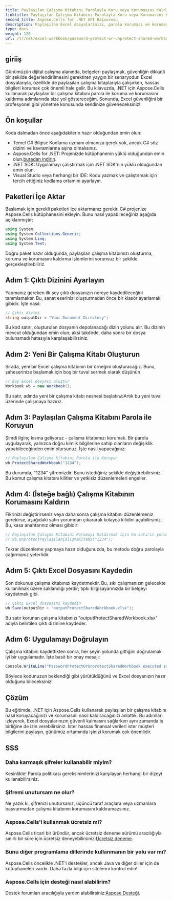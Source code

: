 ```yaml
---
title: Paylaşılan Çalışma Kitabını Parolayla Koru veya Korumasını Kaldır
linktitle: Paylaşılan Çalışma Kitabını Parolayla Koru veya Korumasını Kaldır
second_title: Aspose.Cells for .NET API Başvurusu
description: Paylaşılan Excel dosyalarınızı, parola koruması ve korumasını kaldırma tekniklerine ilişkin kolay kılavuzumuzla Aspose.Cells for .NET kullanarak güvenceye alın.
type: docs
weight: 120
url: /tr/net/excel-workbook/password-protect-or-unprotect-shared-workbook/
---
```

## giriiş

Günümüzün dijital çalışma alanında, belgeleri paylaşmak, güvenliğin dikkatli bir şekilde değerlendirilmesini gerektiren yaygın bir senaryodur. Excel dosyalarıyla, özellikle de paylaşılan çalışma kitaplarıyla çalışırken, hassas bilgileri korumak çok önemli hale gelir. Bu kılavuzda, .NET için Aspose.Cells kullanarak paylaşılan bir çalışma kitabını parola ile koruma ve korumasını kaldırma adımlarında size yol göstereceğim. Sonunda, Excel güvenliğini bir profesyonel gibi yönetme konusunda kendinize güveneceksiniz!

## Ön koşullar

Koda dalmadan önce aşağıdakilerin hazır olduğundan emin olun:

- Temel C# Bilgisi: Kodlama uzmanı olmanıza gerek yok, ancak C# söz dizimi ve kavramlarına aşina olmalısınız.
-  Aspose.Cells for .NET: Projenizde kütüphanenin yüklü olduğundan emin olun.[buradan indirin](https://releases.aspose.com/cells/net/).
- .NET SDK: Uygulamayı çalıştırmak için .NET SDK'nın yüklü olduğundan emin olun.
- Visual Studio veya herhangi bir IDE: Kodu yazmak ve çalıştırmak için tercih ettiğiniz kodlama ortamını ayarlayın.

## Paketleri İçe Aktar

Başlamak için gerekli paketleri içe aktarmanız gerekir. C# projenize Aspose.Cells kütüphanesini ekleyin. Bunu nasıl yapabileceğiniz aşağıda açıklanmıştır:

```csharp
using System;
using System.Collections.Generic;
using System.Linq;
using System.Text;
```

Doğru paket hazır olduğunda, paylaşılan çalışma kitabımızı oluşturma, koruma ve korumasını kaldırma işlemlerini sorunsuz bir şekilde gerçekleştirebiliriz. 

## Adım 1: Çıktı Dizinini Ayarlayın

Yapmanız gereken ilk şey çıktı dosyanızın nereye kaydedileceğini tanımlamaktır. Bu, sanat eserinizi oluşturmadan önce bir klasör ayarlamak gibidir. İşte nasıl:

```csharp
// Çıktı dizini
string outputDir = "Your Document Directory";
```

Bu kod satırı, oluşturulan dosyanın depolanacağı dizin yolunu alır. Bu dizinin mevcut olduğundan emin olun; aksi takdirde, daha sonra bir dosya bulunamadı hatasıyla karşılaşabilirsiniz.

## Adım 2: Yeni Bir Çalışma Kitabı Oluşturun

Sırada, yeni bir Excel çalışma kitabının bir örneğini oluşturacağız. Bunu, şaheserinize başlamak için boş bir tuval sermek olarak düşünün.

```csharp
// Boş Excel dosyası oluştur
Workbook wb = new Workbook();
```

 Bu satır, adında yeni bir çalışma kitabı nesnesi başlatır`wb`Artık bu yeni tuval üzerinde çalışmaya hazırız.

## Adım 3: Paylaşılan Çalışma Kitabını Parola ile Koruyun

Şimdi ilginç kısma geliyoruz - çalışma kitabımızı korumak. Bir parola uygulayarak, yalnızca doğru kimlik bilgilerine sahip olanların değişiklik yapabileceğinden emin olursunuz. İşte nasıl yapacağınız:

```csharp
// Paylaşılan Çalışma Kitabını Parola ile Koruyun
wb.ProtectSharedWorkbook("1234");
```

Bu durumda, "1234" şifremizdir. Bunu istediğiniz şekilde değiştirebilirsiniz. Bu komut çalışma kitabını kilitler ve yetkisiz düzenlemeleri engeller.

## Adım 4: (İsteğe bağlı) Çalışma Kitabının Korumasını Kaldırın

Fikrinizi değiştirirseniz veya daha sonra çalışma kitabını düzenlemeniz gerekirse, aşağıdaki satırı yorumdan çıkararak kolayca kilidini açabilirsiniz. Bu, kasa anahtarınız olması gibidir:

```csharp
// Paylaşılan Çalışma Kitabını Korumayı Kaldırmak için bu satırın yorumunu kaldırın
// wb.UnprotectPaylaşılanÇalışmaKitabı("1234");
```

Tekrar düzenleme yapmaya hazır olduğunuzda, bu metodu doğru parolayla çağırmanız yeterlidir.

## Adım 5: Çıktı Excel Dosyasını Kaydedin

Son dokunuş çalışma kitabınızı kaydetmektir. Bu, sıkı çalışmanızın gelecekte kullanılmak üzere saklandığı yerdir; tıpkı bilgisayarınızda bir belgeyi kaydetmek gibi.

```csharp
// Çıktı Excel dosyasını kaydedin
wb.Save(outputDir + "outputProtectSharedWorkbook.xlsx");
```

Bu satır korunan çalışma kitabınızı "outputProtectSharedWorkbook.xlsx" adıyla belirtilen çıktı dizinine kaydeder. 

## Adım 6: Uygulamayı Doğrulayın

Çalışma kitabını kaydettikten sonra, her şeyin yolunda gittiğini doğrulamak iyi bir uygulamadır. İşte basit bir onay mesajı:

```csharp
Console.WriteLine("PasswordProtectOrUnprotectSharedWorkbook executed successfully.\r\n");
```

Böylece kodunuzun beklendiği gibi yürütüldüğünü ve Excel dosyanızın hazır olduğunu bileceksiniz!

## Çözüm

Bu eğitimde, .NET için Aspose.Cells kullanarak paylaşılan bir çalışma kitabını nasıl koruyacağınızı ve korumasını nasıl kaldıracağınızı anlattık. Bu adımları izleyerek, Excel dosyalarınızın güvenli kalmasını sağlarken aynı zamanda iş birliğine de izin verebilirsiniz. İster hassas finansal verileri ister müşteri bilgilerini paylaşın, günümüz ortamında işinizi korumak çok önemlidir.

## SSS

### Daha karmaşık şifreler kullanabilir miyim?
Kesinlikle! Parola politikası gereksinimlerinizi karşılayan herhangi bir dizeyi kullanabilirsiniz.

### Şifremi unutursam ne olur?
Ne yazık ki, şifrenizi unutursanız, üçüncü taraf araçlara veya uzmanlara başvurmadan çalışma kitabının korumasını kaldıramazsınız.

### Aspose.Cells'i kullanmak ücretsiz mi?
 Aspose.Cells ticari bir üründür, ancak ücretsiz deneme sürümü aracılığıyla sınırlı bir süre için ücretsiz deneyebilirsiniz:[Ücretsiz deneme](https://releases.aspose.com/).

### Bunu diğer programlama dillerinde kullanmanın bir yolu var mı?
Aspose.Cells öncelikle .NET'i destekler, ancak Java ve diğer diller için de kütüphaneleri vardır. Daha fazla bilgi için sitelerini kontrol edin!

### Aspose.Cells için desteği nasıl alabilirim?
Destek forumları aracılığıyla yardım alabilirsiniz:[Aspose Desteği](https://forum.aspose.com/c/cells/9).